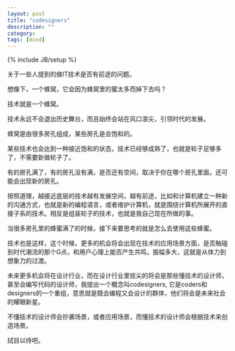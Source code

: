 ```yaml
---
layout: post
title: "codesigners"
description: ""
category: 
tags: [mind]
---
```

{% include JB/setup %}

关于一些人提到的做IT技术是否有前途的问题。

想像下，一个蜂窝，它会因为蜂窝里的蜜太多而掉下去吗？

技术就是一个蜂窝。

技术永远不会退出历史舞台，而且始终会站在风口浪尖，引领时代的发展。

蜂窝是由很多房孔组成，某些房孔是会饱和的。

某些技术也会达到一种接近饱和的状态，技术已经够成熟了，也就是轮子足够多了，不需要新做轮子了。

有的房孔满了，有的房孔没有满，是否还有空间，取决于你在哪个房孔里面。还可能会出现新的房孔。

按照道理，越接近底层的技术越有发展空间，越有前途，比如和计算机建立一种新的沟通方式，也就是新的编程语言，或者维护计算机，就是围绕计算机所展开的直接子系的技术。相反是组装轮子的技术，也就是我自己现在所做的事。

当很多房孔里的蜂蜜满了的时候，接下来要思考的就是怎么去使用这些蜂蜜。

技术也是这样，这个时候，更多的机会将会出现在技术的应用场景方面，是否触碰到时代潮流的那个G点，和用户心理上能否产生共鸣，振幅多大，这就是从体力到想象力的过渡。

未来更多机会将在设计行业，而在设计行业里拔尖的将会是那些懂技术的设计师，甚至会编写代码的设计师，我提出一个概念叫codesigners, 它是coders和designers的一个重组，意思就是既会编程又会设计的群体，他们将会是未来社会的耀眼新星。

不懂技术的设计师会抄袭场景，或者应用场景，而懂技术的设计师会根据技术来创造场景。

拭目以待吧。
